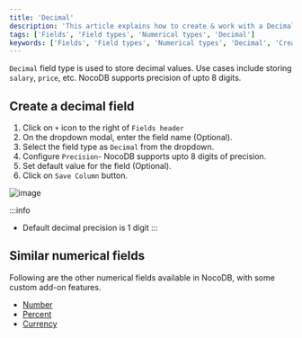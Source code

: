 ```yaml
---
title: 'Decimal'
description: 'This article explains how to create & work with a Decimal field.'
tags: ['Fields', 'Field types', 'Numerical types', 'Decimal']
keywords: ['Fields', 'Field types', 'Numerical types', 'Decimal', 'Create decimal field']
---
```



`Decimal` field type is used to store decimal values. Use cases include storing `salary`, `price`, etc. NocoDB supports precision of upto 8 digits.

## Create a decimal field
1. Click on `+` icon to the right of `Fields header`
2. On the dropdown modal, enter the field name (Optional).
3. Select the field type as `Decimal` from the dropdown.
4. Configure `Precision`- NocoDB supports upto 8 digits of precision.
5. Set default value for the field (Optional).
6. Click on `Save Column` button.

![image](/img/v2/fields/types/decimal.png)

:::info
- Default decimal precision is 1 digit
:::

## Similar numerical fields
Following are the other numerical fields available in NocoDB, with some custom add-on features.
- [Number](010.number.md)
- [Percent](030.percent.md)
- [Currency](040.currency.md)